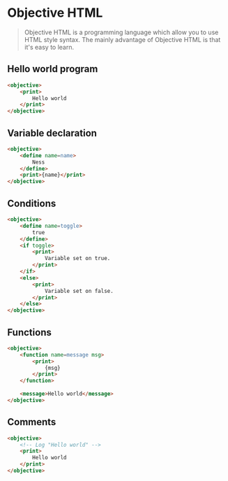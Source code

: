 # Objective HTML
> Objective HTML is a programming language which allow you to use HTML style syntax.
The mainly advantage of Objective HTML is that it's easy to learn.

## Hello world program
```html
<objective>
	<print>
		Hello world
	</print>
</objective>
```

## Variable declaration

```html
<objective>
	<define name=name>
		Ness
	</define>
	<print>{name}</print>
</objective>
```

## Conditions

```html
<objective>
	<define name=toggle>
		true
	</define>
	<if toggle>
		<print>
			Variable set on true.
		</print>
	</if>
	<else>
		<print>
			Variable set on false.
		</print>
	</else>
</objective>
```

## Functions

```html
<objective>
	<function name=message msg>	
		<print>
			{msg}
		</print>
	</function>
	
	<message>Hello world</message>
</objective>
```

## Comments

```html
<objective>
	<!-- Log "Hello world" -->
	<print>
		Hello world
	</print>
</objective>
```